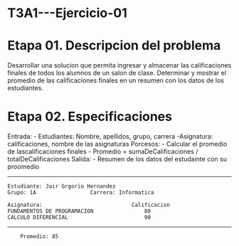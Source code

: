 # T3A1---Ejercicio-01

# Etapa 01. Descripcion del problema
Desarrollar una solucion que permita ingresar y almacenar las calificaciones finales de todos los alumnos de un salon de clase. Determinar y mostrar el promedio de las calificaciones finales en un resumen con los datos de los estudiantes.

# Etapa 02. Especificaciones 
Entrada:
        - Estudiantes: Nombre, apellidos, grupo, carrera
        -Asignatura: calificaciones, nombre de las asignaturas
Porcesos:
        - Calcular el promedio de lascalificaciones finales
        - Promedio = sumaDeCalificaciones / totalDeCalificaciones
Salida: 
        - Resumen de los datos del estudainte con su proomedio 
        
        
--------------------------------------------------------------------------------------------------------------------------------------------------------------------
    Estudiante: Jair Grgorio Hernandez
    Grupo: 1A                 Carrera: Informatica
    
    Asignatura:                            Calificacion
    FUNDAMENTOS DE PROGRAMACION                80
    CALCULO DIFERENCIAL                        90
------------------------------------------------------------------------------------------------------------------------------------------------------------------

        Promedio: 85
